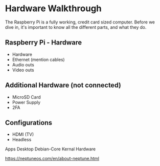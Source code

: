 # Hardware Walkthrough
The Raspberry Pi is a fully working, credit card sized computer. Before we dive in, it's important to know all the different parts, and what they do.

## Raspberry Pi - Hardware
- Hardware
- Ethernet (mention cables)
- Audio outs
- Video outs

## Additional Hardware (not connected)

- MicroSD Card
- Power Supply
- 2FA

## Configurations
- HDMI (TV)
- Headless




Apps
Desktop
Debian-Core
Kernal
Hardware

https://neptuneos.com/en/about-neptune.html

